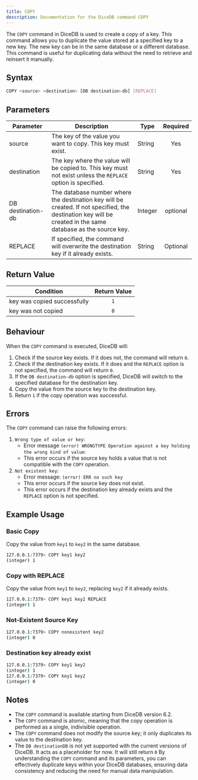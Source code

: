 ```yaml
---
title: COPY
description: Documentation for the DiceDB command COPY
---
```


The `COPY` command in DiceDB is used to create a copy of a key. This command allows you to duplicate the value stored at a specified key to a new key. The new key can be in the same database or a different database. This command is useful for duplicating data without the need to retrieve and reinsert it manually.

## Syntax

```bash
COPY <source> <destination> [DB destination-db] [REPLACE]
```

## Parameters

| Parameter         | Description                                                                                                                                                  | Type    | Required |
| ----------------- | ------------------------------------------------------------------------------------------------------------------------------------------------------------ | ------- | :------: |
| source            | The key of the value you want to copy. This key must exist.                                                                                                  | String  |   Yes    |
| destination       | The key where the value will be copied to. This key must not exist unless the `REPLACE` option is specified.                                                 | String  |   Yes    |
| DB destination-db | The database number where the destination key will be created. If not specified, the destination key will be created in the same database as the source key. | Integer | optional |
| REPLACE           | If specified, the command will overwrite the destination key if it already exists.                                                                           | String  | Optional |

## Return Value

| Condition                   | Return Value |
| --------------------------- | :----------: |
| key was copied successfully |     `1`      |
| key was not copied          |     `0`      |

## Behaviour

When the `COPY` command is executed, DiceDB will:

1. Check if the source key exists. If it does not, the command will return `0`.
2. Check if the destination key exists. If it does and the `REPLACE` option is not specified, the command will return `0`.
3. If the `DB destination-db` option is specified, DiceDB will switch to the specified database for the destination key.
4. Copy the value from the source key to the destination key.
5. Return `1` if the copy operation was successful.

## Errors

The `COPY` command can raise the following errors:

1. `Wrong type of value or key`:
   - Error message `(error) WRONGTYPE Operation against a key holding the wrong kind of value`:
   - This error occurs if the source key holds a value that is not compatible with the `COPY` operation.
2. `Not existent key`:
   - Error message: `(error) ERR no such key`
   - This error occurs if the source key does not exist.
   - This error occurs if the destination key already exists and the `REPLACE` option is not specified.

## Example Usage

### Basic Copy

Copy the value from `key1` to `key2` in the same database.

```bash
127.0.0.1:7379> COPY key1 key2
(integer) 1
```

### Copy with REPLACE

Copy the value from `key1` to `key2`, replacing `key2` if it already exists.

```bash
127.0.0.1:7379> COPY key1 key2 REPLACE
(integer) 1
```

### Not-Existent Source Key

```bash
127.0.0.1:7379> COPY nonexistent key2
(integer) 0
```

### Destination key already exist

```bash
127.0.0.1:7379> COPY key1 key2
(integer) 1
127.0.0.1:7379> COPY key1 key2
(integer) 0

```

## Notes

- The `COPY` command is available starting from DiceDB version 6.2.
- The `COPY` command is atomic, meaning that the copy operation is performed as a single, indivisible operation.
- The `COPY` command does not modify the source key; it only duplicates its value to the destination key.
- The `DB destinationDB` is not yet supported with the current versions of DiceDB. It acts as a placeholder for now. It will still return `0`
  By understanding the `COPY` command and its parameters, you can effectively duplicate keys within your DiceDB databases, ensuring data consistency and reducing the need for manual data manipulation.
